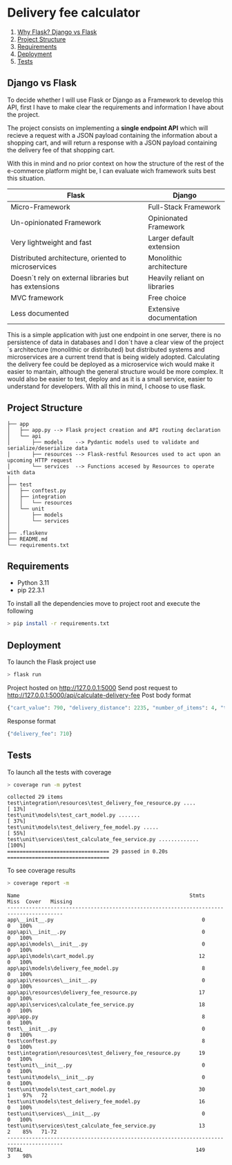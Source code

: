 # Delivery fee calculator <!-- API omit in toc -->
1. [Why Flask? Django vs Flask](#django-vs-flask)
2. [Project Structure](#project-structure)
3. [Requirements](#requirements)
4. [Deployment](#deployment)
5. [Tests](#tests)
## Django vs Flask

To decide whether I will use Flask or Django as a Framework to develop this API, first I have to make clear the requirements and information I have about the project. 

The project consists on implementing a **single endpoint API** which will recieve a request with a JSON payload containing the information about a shopping cart, and will return a response with a JSON payload containing the delivery fee of that shopping cart.

With this in mind and no prior context on how the structure of the rest of the e-commerce platform might be, I can evaluate wich framework suits best this situation.




| Flask                                                     | Django                         |
| ----------------------------------------------------------|--------------------------------|
| Micro-Framework                                           | Full-Stack Framework           |
| Un-opinionated Framework                                  | Opinionated Framework          |
| Very lightweight and fast                                 | Larger default extension       |
| Distributed architecture, oriented to microservices       | Monolithic architecture        |
| Doesn´t rely on external libraries but has extensions     | Heavily reliant on libraries   |
| MVC framework                                             | Free choice                    |
| Less documented                                        | Extensive documentation        |



This is a simple application with just one endpoint in one server, there is no persistence of data in databases and I don´t have a clear view of the project´s architecture (monolithic or distributed) but distributed systems and microservices are a current trend that is being widely adopted. Calculating the delivery fee could be deployed as a microservice wich would make it easier to mantain, although the general structure would be more complex. It would also be easier to test, deploy and as it is a small service, easier to understand for developers. With all this in mind, I choose to use flask.





## Project Structure

```
├── app
│   ├── app.py --> Flask project creation and API routing declaration
│   └── api
│       ├── models    --> Pydantic models used to validate and serialize/deserialize data
│       ├── resources --> Flask-restful Resources used to act upon an upcoming HTTP request
│       └── services  --> Functions accesed by Resources to operate with data
│
├── test
│   ├── conftest.py
│   ├── integration
│   │   └── resources
│   └── unit
│       ├── models
│       └── services
│
├── .flaskenv
├── README.md
└── requirements.txt
```







## Requirements

- Python 3.11
- pip 22.3.1

To install all the dependencies move to project root and execute the following
```bash
> pip install -r requirements.txt
```

## Deployment
To launch the Flask project use
```bash
> flask run
```
Project hosted on http://127.0.0.1:5000
Send post request to http://127.0.0.1:5000/api/calculate-delivery-fee
Post body format
```python
{"cart_value": 790, "delivery_distance": 2235, "number_of_items": 4, "time": "2021-10-12T13:00:00Z"}
```
Response format
```python
{"delivery_fee": 710}
```

## Tests
To launch all the tests with coverage
```bash 
> coverage run -m pytest
```
```
collected 29 items                                                                     
test\integration\resources\test_delivery_fee_resource.py ....                   [ 13%] 
test\unit\models\test_cart_model.py .......                                     [ 37%] 
test\unit\models\test_delivery_fee_model.py .....                               [ 55%] 
test\unit\services\test_calculate_fee_service.py .............                  [100%] 
================================= 29 passed in 0.20s ================================= 
```
To see coverage results
```bash
> coverage report -m
```
```
Name                                                       Stmts   Miss  Cover   Missing
----------------------------------------------------------------------------------------
app\__init__.py                                                0      0   100%
app\api\__init__.py                                            0      0   100%
app\api\models\__init__.py                                     0      0   100%
app\api\models\cart_model.py                                  12      0   100%
app\api\models\delivery_fee_model.py                           8      0   100%
app\api\resources\__init__.py                                  0      0   100%
app\api\resources\delivery_fee_resource.py                    17      0   100%
app\api\services\calculate_fee_service.py                     18      0   100%
app\app.py                                                     8      0   100%
test\__init__.py                                               0      0   100%
test\conftest.py                                               8      0   100%
test\integration\resources\test_delivery_fee_resource.py      19      0   100%
test\unit\__init__.py                                          0      0   100%
test\unit\models\__init__.py                                   0      0   100%
test\unit\models\test_cart_model.py                           30      1    97%   72
test\unit\models\test_delivery_fee_model.py                   16      0   100%
test\unit\services\__init__.py                                 0      0   100%
test\unit\services\test_calculate_fee_service.py              13      2    85%   71-72
----------------------------------------------------------------------------------------
TOTAL                                                        149      3    98%
```
